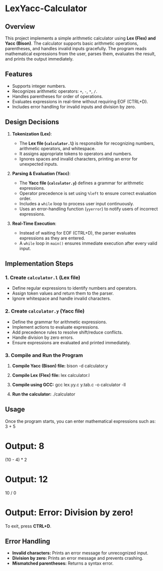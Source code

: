 # LexYacc-Calculator

## Overview
This project implements a simple arithmetic calculator using **Lex (Flex) and Yacc (Bison)**. The calculator supports basic arithmetic operations, parentheses, and handles invalid inputs gracefully. The program reads mathematical expressions from the user, parses them, evaluates the result, and prints the output immediately.

## Features
- Supports integer numbers.
- Recognizes arithmetic operators: `+`, `-`, `*`, `/`.
- Handles parentheses for order of operations.
- Evaluates expressions in real-time without requiring EOF (CTRL+D).
- Includes error handling for invalid inputs and division by zero.

## Design Decisions
1. **Tokenization (Lex)**:
   - The **Lex file (`calculator.l`)** is responsible for recognizing numbers, arithmetic operators, and whitespace.
   - It assigns appropriate tokens to operators and numbers.
   - Ignores spaces and invalid characters, printing an error for unexpected inputs.

2. **Parsing & Evaluation (Yacc)**:
   - The **Yacc file (`calculator.y`)** defines a grammar for arithmetic expressions.
   - Operator precedence is set using `%left` to ensure correct evaluation order.
   - Includes a `while` loop to process user input continuously.
   - Uses an error-handling function (`yyerror`) to notify users of incorrect expressions.

3. **Real-Time Execution**:
   - Instead of waiting for EOF (CTRL+D), the parser evaluates expressions as they are entered.
   - A `while` loop in `main()` ensures immediate execution after every valid input.

## Implementation Steps
### 1. Create `calculator.l` (Lex file)
   - Define regular expressions to identify numbers and operators.
   - Assign token values and return them to the parser.
   - Ignore whitespace and handle invalid characters.

### 2. Create `calculator.y` (Yacc file)
   - Define the grammar for arithmetic expressions.
   - Implement actions to evaluate expressions.
   - Add precedence rules to resolve shift/reduce conflicts.
   - Handle division by zero errors.
   - Ensure expressions are evaluated and printed immediately.

### 3. Compile and Run the Program
1. **Compile Yacc (Bison) file:**
     bison -d calculator.y
  
2. **Compile Lex (Flex) file:**
     lex calculator.l
  
3. **Compile using GCC:**
     gcc lex.yy.c y.tab.c -o calculator -ll

4. **Run the calculator:**
     ./calculator


## Usage
Once the program starts, you can enter mathematical expressions such as:
3 + 5
# Output: 8

(10 - 4) * 2
# Output: 12

10 / 0
# Output: Error: Division by zero!
To exit, press **CTRL+D**.

## Error Handling
- **Invalid characters:** Prints an error message for unrecognized input.
- **Division by zero:** Prints an error message and prevents crashing.
- **Mismatched parentheses:** Returns a syntax error.



